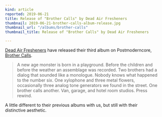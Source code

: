 ```yaml
---
kind: article
reported: 2019-06-21
title: Release of "Brother Calls" by Dead Air Fresheners
thumbnail: 2019-06-21-brother-calls-album-release.jpg
thumbnail_url: "/albums/brother-calls"
thumbnail_title: Release of "Brother Calls" by Dead Air Fresheners

---
```

[Dead Air Fresheners](https://archive.org/details/postmoderncore?sort=-date&and[]=creator%3A%22dead+air+fresheners%22) have released their third album on Postmoderncore, [Brother Calls](/albums/brother-calls).

>A new age monster is born in a playground. Before the children and before the weather an assemblage was recorded. Two brothers had a dialog that sounded like a monologue. Nobody knows what happened to the number six. One xylophone and three metal flowers, occasionally three analog tone generators we found in the street. One brother calls another. Van, garage, and hotel room studios. Press rewind.

A little different to their previous albums with us, but still with their distinctive aesthetic.